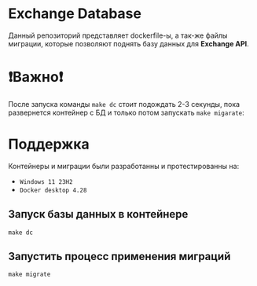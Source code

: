 # Exchange Database

Данный репозиторий представляет dockerfile-ы, а так-же файлы миграции, которые позволяют поднять базу данных для **Exchange API**.

# ❗Важно❗
После запуска команды `make dc` стоит подождать 2-3 секунды, пока развернется контейнер с БД и только потом запускать `make migarate`:

# Поддержка

Контейнеры и миграции были разработанны и протестированны на: 
- `Windows 11 23H2`
- `Docker desktop 4.28`

## Запуск базы данных в контейнере

    make dc

## Запустить процесс применения миграций

    make migrate

